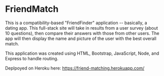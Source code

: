 # FriendMatch

This is a compatibility-based "FriendFinder" application -- basically, a dating app. This full-stack site will take in results from a user survey (about 10 questions), then compare their answers with those from other users. The app will then display the name and picture of the user with the best overall match.

This application was created using HTML, Bootstrap, JavaScript, Node, and Express to handle routing.

Deplpoyed on Heroku here:
https://friend-matching.herokuapp.com/
